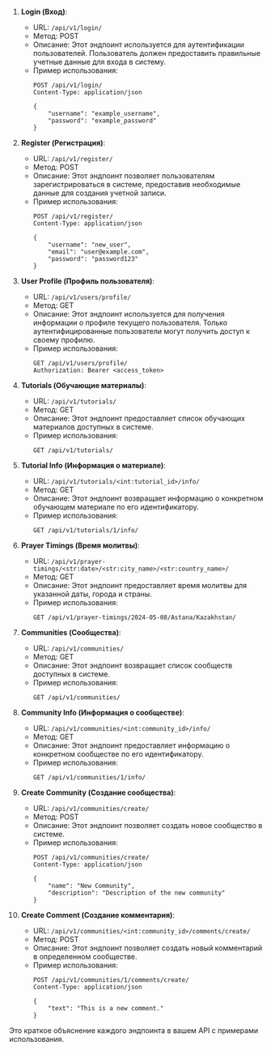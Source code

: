 1. **Login (Вход)**:
   - URL: `/api/v1/login/`
   - Метод: POST
   - Описание: Этот эндпоинт используется для аутентификации пользователей. Пользователь должен предоставить правильные учетные данные для входа в систему.
   - Пример использования: 
     ```http
     POST /api/v1/login/
     Content-Type: application/json
     
     {
         "username": "example_username",
         "password": "example_password"
     }
     ```

2. **Register (Регистрация)**:
   - URL: `/api/v1/register/`
   - Метод: POST
   - Описание: Этот эндпоинт позволяет пользователям зарегистрироваться в системе, предоставив необходимые данные для создания учетной записи.
   - Пример использования: 
     ```http
     POST /api/v1/register/
     Content-Type: application/json
     
     {
         "username": "new_user",
         "email": "user@example.com",
         "password": "password123"
     }
     ```

3. **User Profile (Профиль пользователя)**:
   - URL: `/api/v1/users/profile/`
   - Метод: GET
   - Описание: Этот эндпоинт используется для получения информации о профиле текущего пользователя. Только аутентифицированные пользователи могут получить доступ к своему профилю.
   - Пример использования: 
     ```http
     GET /api/v1/users/profile/
     Authorization: Bearer <access_token>
     ```

4. **Tutorials (Обучающие материалы)**:
   - URL: `/api/v1/tutorials/`
   - Метод: GET
   - Описание: Этот эндпоинт предоставляет список обучающих материалов доступных в системе.
   - Пример использования: 
     ```http
     GET /api/v1/tutorials/
     ```

5. **Tutorial Info (Информация о материале)**:
   - URL: `/api/v1/tutorials/<int:tutorial_id>/info/`
   - Метод: GET
   - Описание: Этот эндпоинт возвращает информацию о конкретном обучающем материале по его идентификатору.
   - Пример использования: 
     ```http
     GET /api/v1/tutorials/1/info/
     ```

6. **Prayer Timings (Время молитвы)**:
   - URL: `/api/v1/prayer-timings/<str:date>/<str:city_name>/<str:country_name>/`
   - Метод: GET
   - Описание: Этот эндпоинт предоставляет время молитвы для указанной даты, города и страны.
   - Пример использования: 
     ```http
     GET /api/v1/prayer-timings/2024-05-08/Astana/Kazakhstan/
     ```

7. **Communities (Сообщества)**:
   - URL: `/api/v1/communities/`
   - Метод: GET
   - Описание: Этот эндпоинт возвращает список сообществ доступных в системе.
   - Пример использования: 
     ```http
     GET /api/v1/communities/
     ```

8. **Community Info (Информация о сообществе)**:
   - URL: `/api/v1/communities/<int:community_id>/info/`
   - Метод: GET
   - Описание: Этот эндпоинт предоставляет информацию о конкретном сообществе по его идентификатору.
   - Пример использования: 
     ```http
     GET /api/v1/communities/1/info/
     ```

9. **Create Community (Создание сообщества)**:
   - URL: `/api/v1/communities/create/`
   - Метод: POST
   - Описание: Этот эндпоинт позволяет создать новое сообщество в системе.
   - Пример использования: 
     ```http
     POST /api/v1/communities/create/
     Content-Type: application/json
     
     {
         "name": "New Community",
         "description": "Description of the new community"
     }
     ```

10. **Create Comment (Создание комментария)**:
    - URL: `/api/v1/communities/<int:community_id>/comments/create/`
    - Метод: POST
    - Описание: Этот эндпоинт позволяет создать новый комментарий в определенном сообществе.
    - Пример использования: 
      ```http
      POST /api/v1/communities/1/comments/create/
      Content-Type: application/json
      
      {
          "text": "This is a new comment."
      }
      ```
   
Это краткое объяснение каждого эндпоинта в вашем API с примерами использования.